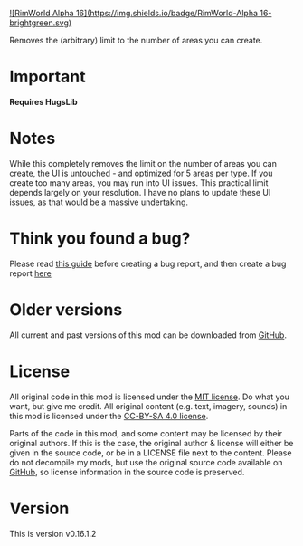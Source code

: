 [![RimWorld Alpha 16](https://img.shields.io/badge/RimWorld-Alpha 16-brightgreen.svg)](http://rimworldgame.com/)

Removes the (arbitrary) limit to the number of areas you can create. 

# Important
**Requires HugsLib**

# Notes
While this completely removes the limit on the number of areas you can create, the UI is untouched - and optimized for 5 areas per type. If you create too many areas, you may run into UI issues. This practical limit depends largely on your resolution. I have no plans to update these UI issues, as that would be a massive undertaking.

# Think you found a bug? 
Please read [this guide](http://steamcommunity.com/sharedfiles/filedetails/?id=725234314) before creating a bug report,
 and then create a bug report [here](https://github.com/FluffierThanThou/RW_AreaUnlocker/issues)

# Older versions
All current and past versions of this mod can be downloaded from [GitHub](https://github.com/FluffierThanThou/RW_AreaUnlocker/releases).

# License
All original code in this mod is licensed under the [MIT license](https://opensource.org/licenses/MIT). Do what you want, but give me credit. 
All original content (e.g. text, imagery, sounds) in this mod is licensed under the [CC-BY-SA 4.0 license](http://creativecommons.org/licenses/by-sa/4.0/).

Parts of the code in this mod, and some content may be licensed by their original authors. If this is the case, the original author & license will either be given in the source code, or be in a LICENSE file next to the content. Please do not decompile my mods, but use the original source code available on [GitHub](https://github.com/FluffierThanThou/RW_AreaUnlocker/), so license information in the source code is preserved.

# Version
This is version v0.16.1.2